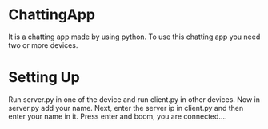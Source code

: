 # ChattingApp
It is a chatting app made by using python. To use this chatting app you need two or more devices.

# Setting Up
Run server.py in one of the device and run client.py in other devices. Now in server.py add your name. Next, enter the server ip in client.py and then enter your name in it. Press enter and boom, you are connected....
